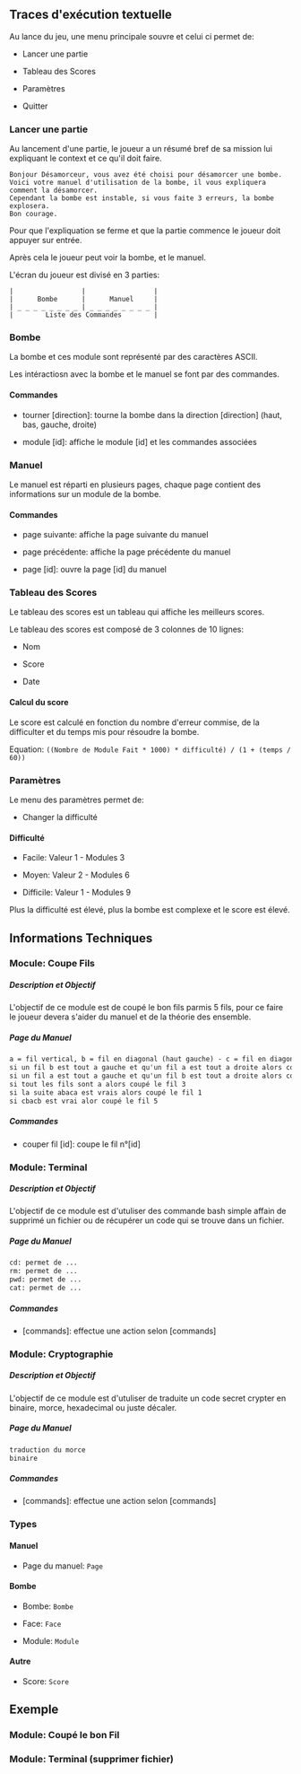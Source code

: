 ## Traces d'exécution textuelle

Au lance du jeu, une menu principale souvre et celui ci permet de:

- Lancer une partie

- Tableau des Scores

- Paramètres

- Quitter

### Lancer une partie

Au lancement d'une partie, le joueur a un résumé bref de sa mission lui expliquant le context et ce qu'il doit faire.

```text
Bonjour Désamorceur, vous avez été choisi pour désamorcer une bombe.
Voici votre manuel d'utilisation de la bombe, il vous expliquera comment la désamorcer.
Cependant la bombe est instable, si vous faite 3 erreurs, la bombe explosera.
Bon courage.
```

Pour que l'expliquation se ferme et que la partie commence le joueur doit appuyer sur entrée.

Après cela le joueur peut voir la bombe, et le manuel.

L'écran du joueur est divisé en 3 parties:

```text
|                 |                 |
|      Bombe      |      Manuel     |
| _ _ _ _ _ _ _ _ | _ _ _ _ _ _ _ _ |
|        Liste des Commandes        |
```

### Bombe

La bombe et ces module sont représenté par des caractères ASCII.

Les intéractiosn avec la bombe et le manuel se font par des commandes.

#### Commandes

- tourner [direction]: tourne la bombe dans la direction [direction] (haut, bas, gauche, droite)

- module [id]: affiche le module [id] et les commandes associées

### Manuel

Le manuel est réparti en plusieurs pages, chaque page contient des informations sur un module de la bombe.

#### Commandes

- page suivante: affiche la page suivante du manuel

- page précédente: affiche la page précédente du manuel

- page [id]: ouvre la page [id] du manuel

### Tableau des Scores

Le tableau des scores est un tableau qui affiche les meilleurs scores.

Le tableau des scores est composé de 3 colonnes de 10 lignes:

- Nom

- Score

- Date

#### Calcul du score

Le score est calculé en fonction du nombre d'erreur commise, de la difficulter et du temps mis pour résoudre la bombe.

Equation: `((Nombre de Module Fait * 1000) * difficulté) / (1 + (temps / 60))`

### Paramètres

Le menu des paramètres permet de:

- Changer la difficulté

#### Difficulté

- Facile: Valeur 1 - Modules 3

- Moyen: Valeur 2 - Modules 6

- Difficile: Valeur 1 - Modules 9

Plus la difficulté est élevé, plus la bombe est complexe et le score est élevé.

## Informations Techniques

### Mocule: Coupe Fils

##### Description et Objectif

L'objectif de ce module est de coupé le bon fils parmis 5 fils, pour ce faire le joueur devera s'aider du manuel et de la théorie des ensemble.

##### Page du Manuel

```txt
a = fil vertical, b = fil en diagonal (haut gauche) - c = fil en diagonal (haut droite)
si un fil b est tout a gauche et qu'un fil a est tout a droite alors coupé le fil 4
si un fil a est tout a gauche et qu'un fil b est tout a droite alors coupé le fil 5
si tout les fils sont a alors coupé le fil 3
si la suite abaca est vrais alors coupé le fil 1
si cbacb est vrai alor coupé le fil 5
```

##### Commandes

- couper fil [id]: coupe le fil n°[id]

### Module: Terminal

##### Description et Objectif

L'objectif de ce module est d'utuliser des commande bash simple affain de supprimé un fichier ou de récupérer un code qui se trouve dans un fichier.

##### Page du Manuel

```txt
cd: permet de ...
rm: permet de ...
pwd: permet de ...
cat: permet de ...
```

##### Commandes

- [commands]: effectue une action selon [commands]

### Module: Cryptographie

##### Description et Objectif

L'objectif de ce module est d'utuliser de traduite un code secret crypter en binaire, morce, hexadecimal ou juste décaler.

##### Page du Manuel

```txt
traduction du morce
binaire
```

##### Commandes

- [commands]: effectue une action selon [commands]

### Types

#### Manuel

- Page du manuel: `Page`

#### Bombe

- Bombe: `Bombe`

- Face: `Face`

- Module: `Module`

#### Autre

- Score: `Score`


## Exemple

### Module: Coupé le bon Fil

### Module: Terminal (supprimer fichier)